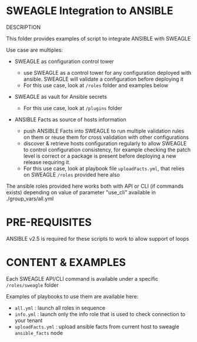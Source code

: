 # SWEAGLE Integration to ANSIBLE

DESCRIPTION

This folder provides examples of script to integrate ANSIBLE with SWEAGLE

Use case are multiples:
- SWEAGLE as configuration control tower
    - use SWEAGLE as a control tower for any configuration deployed with ansible. SWEAGLE will validate a configuration before deploying it
    - For this use case, look at `/roles` folder and examples below

- SWEAGLE as vault for Ansible secrets
  - For this use case, look at `/plugins` folder

- ANSIBLE Facts as source of hosts information
  - push ANSIBLE Facts into SWEAGLE to run multiple validation rules on them or reuse them for cross validation with other configurations
  - discover & retrieve hosts configuration regularly to allow SWEAGLE to control configuration consistency, for example checking the patch level is correct or a package is present before deploying a new release requiring it.
  - For this use case, look at playbook file `uploadFacts.yml`, that relies on SWEAGLE `/roles` provided here also

The ansible roles provided here works both with API or CLI (if commands exists) depending on value of parameter "use_cli" available in ./group_vars/all.yml


# PRE-REQUISITES

ANSIBLE v2.5 is required for these scripts to work to allow support of loops


# CONTENT & EXAMPLES

Each SWEAGLE API/CLI command is available under a specific `/roles/sweagle` folder

Examples of playbooks to use them are available here:
- `all.yml` : launch all roles in sequence
- `info.yml` : launch only the info role that is used to check connection to your tenant
- `uploadFacts.yml` : upload ansible facts from current host to sweagle `ansible_facts` node
